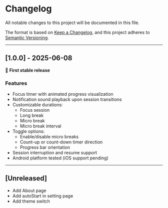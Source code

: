 # Changelog

All notable changes to this project will be documented in this file.

The format is based on [Keep a Changelog](https://keepachangelog.com/en/1.1.0/),
and this project adheres to [Semantic Versioning](https://semver.org/spec/v2.0.0.html).

---

## [1.0.0] - 2025-06-08

🎉 **First stable release**

### Features

- Focus timer with animated progress visualization
- Notification sound playback upon session transitions
- Customizable durations:
    - Focus session
    - Long break
    - Micro break
    - Micro break interval
- Toggle options:
    - Enable/disable micro breaks
    - Count-up or count-down timer direction
    - Progress bar orientation
- Session interruption and resume support
- Android platform tested (iOS support pending)

---

## [Unreleased]

<!-- Add new unreleased features/fixes here -->
- Add About page
- Add autoStart in setting page
- Add theme switch